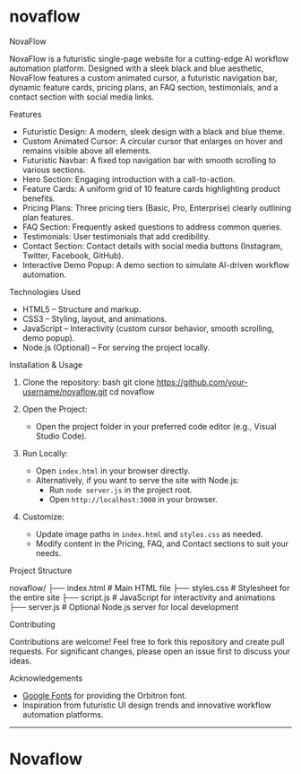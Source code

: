 # novaflow
NovaFlow

NovaFlow is a futuristic single-page website for a cutting-edge AI workflow automation platform. Designed with a sleek black and blue aesthetic, NovaFlow features a custom animated cursor, a futuristic navigation bar, dynamic feature cards, pricing plans, an FAQ section, testimonials, and a contact section with social media links.

Features

- Futuristic Design: A modern, sleek design with a black and blue theme.
- Custom Animated Cursor: A circular cursor that enlarges on hover and remains visible above all elements.
- Futuristic Navbar: A fixed top navigation bar with smooth scrolling to various sections.
- Hero Section: Engaging introduction with a call-to-action.
- Feature Cards: A uniform grid of 10 feature cards highlighting product benefits.
- Pricing Plans: Three pricing tiers (Basic, Pro, Enterprise) clearly outlining plan features.
- FAQ Section: Frequently asked questions to address common queries.
- Testimonials: User testimonials that add credibility.
- Contact Section: Contact details with social media buttons (Instagram, Twitter, Facebook, GitHub).
- Interactive Demo Popup: A demo section to simulate AI-driven workflow automation.

Technologies Used

- HTML5 – Structure and markup.
- CSS3 – Styling, layout, and animations.
- JavaScript – Interactivity (custom cursor behavior, smooth scrolling, demo popup).
- Node.js (Optional) – For serving the project locally.

 Installation & Usage

1. Clone the repository:
   bash
   git clone https://github.com/your-username/novaflow.git
   cd novaflow
   

2. Open the Project:
   - Open the project folder in your preferred code editor (e.g., Visual Studio Code).

3. Run Locally:
   - Open `index.html` in your browser directly.
   - Alternatively, if you want to serve the site with Node.js:
     - Run `node server.js` in the project root.
     - Open `http://localhost:3000` in your browser.

4. Customize:
   - Update image paths in `index.html` and `styles.css` as needed.
   - Modify content in the Pricing, FAQ, and Contact sections to suit your needs.

 Project Structure


novaflow/
├── index.html        # Main HTML file
├── styles.css        # Stylesheet for the entire site
├── script.js         # JavaScript for interactivity and animations
├── server.js         # Optional Node.js server for local development


 Contributing

Contributions are welcome! Feel free to fork this repository and create pull requests. For significant changes, please open an issue first to discuss your ideas.



 Acknowledgements

- [Google Fonts](https://fonts.google.com/) for providing the Orbitron font.
- Inspiration from futuristic UI design trends and innovative workflow automation platforms.

---

# Novaflow
